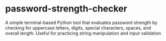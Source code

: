 # password-strength-checker
A simple terminal-based Python tool that evaluates password strength by checking for uppercase letters, digits, special characters, spaces, and overall length. Useful for practicing string manipulation and input validation
